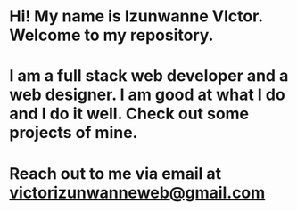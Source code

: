 # Hi! My name is Izunwanne VIctor. Welcome to my repository.
# I am a full stack web developer and a web designer. I am good at what I do and I do it well. Check out some projects of mine.
# Reach out to me via email at victorizunwanneweb@gmail.com
